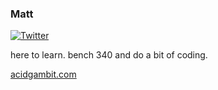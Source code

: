 ### Matt
<a href="https://twitter.com/acidgambit_"><img src="https://img.shields.io/twitter/follow/t3dotgg?label=Twitter&style=social" alt="Twitter"></a>

here to learn. bench 340 and do a bit of coding.

[acidgambit.com](https://www.acidgambit.com)
